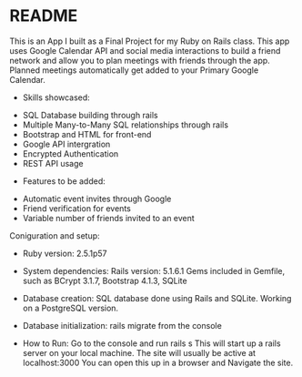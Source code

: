 # README

This is an App I built as a Final Project for my Ruby on Rails class. This app uses Google Calendar API and social media interactions to build a friend network and allow you to plan meetings with friends through the app. Planned meetings automatically get added to your Primary Google Calendar. 

* Skills showcased:
- SQL Database building through rails
- Multiple Many-to-Many SQL relationships through rails
- Bootstrap and HTML for front-end
- Google API intergration
- Encrypted Authentication
- REST API usage

* Features to be added:
- Automatic event invites through Google
- Friend verification for events
- Variable number of friends invited to an event

Coniguration and setup:

* Ruby version: 2.5.1p57

* System dependencies: Rails version: 5.1.6.1
Gems included in Gemfile, such as BCrypt 3.1.7, Bootstrap 4.1.3, SQLite

* Database creation: SQL database done using Rails and SQLite. Working on a PostgreSQL version.

* Database initialization: rails migrate from the console

* How to Run:
Go to the console and run rails s
This will start up a rails server on your local machine. The site will usually be active at localhost:3000
You can open this up in a browser and Navigate the site.


